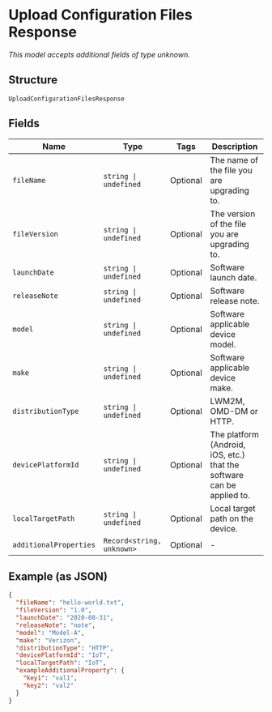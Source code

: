 
# Upload Configuration Files Response

*This model accepts additional fields of type unknown.*

## Structure

`UploadConfigurationFilesResponse`

## Fields

| Name | Type | Tags | Description |
|  --- | --- | --- | --- |
| `fileName` | `string \| undefined` | Optional | The name of the file you are upgrading to. |
| `fileVersion` | `string \| undefined` | Optional | The version of the file you are upgrading to. |
| `launchDate` | `string \| undefined` | Optional | Software launch date. |
| `releaseNote` | `string \| undefined` | Optional | Software release note. |
| `model` | `string \| undefined` | Optional | Software applicable device model. |
| `make` | `string \| undefined` | Optional | Software applicable device make. |
| `distributionType` | `string \| undefined` | Optional | LWM2M, OMD-DM or HTTP. |
| `devicePlatformId` | `string \| undefined` | Optional | The platform (Android, iOS, etc.) that the software can be applied to. |
| `localTargetPath` | `string \| undefined` | Optional | Local target path on the device. |
| `additionalProperties` | `Record<string, unknown>` | Optional | - |

## Example (as JSON)

```json
{
  "fileName": "hello-world.txt",
  "fileVersion": "1.0",
  "launchDate": "2020-08-31",
  "releaseNote": "note",
  "model": "Model-A",
  "make": "Verizon",
  "distributionType": "HTTP",
  "devicePlatformId": "IoT",
  "localTargetPath": "IoT",
  "exampleAdditionalProperty": {
    "key1": "val1",
    "key2": "val2"
  }
}
```


